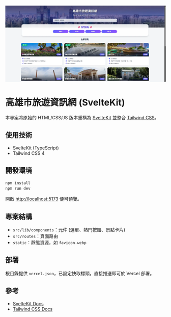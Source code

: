![](https://raw.githubusercontent.com/happyloa/Kaohsiung-travel-info/refs/heads/master/static/thumb.webp)

# 高雄市旅遊資訊網 (SvelteKit)

本專案將原始的 HTML/CSS/JS 版本重構為 [SvelteKit](https://kit.svelte.dev/) 並整合 [Tailwind CSS](https://tailwindcss.com/)。

## 使用技術

- SvelteKit (TypeScript)
- Tailwind CSS 4

## 開發環境

```bash
npm install
npm run dev
```

開啟 <http://localhost:5173> 便可預覽。

## 專案結構

- `src/lib/components`：元件 (選單、熱門按鈕、景點卡片)
- `src/routes`：頁面路由
- `static`：靜態資源，如 `favicon.webp`

## 部署

根目錄提供 `vercel.json`，已設定快取標頭，直接推送即可於 Vercel 部署。

## 參考

- [SvelteKit Docs](https://kit.svelte.dev/docs)
- [Tailwind CSS Docs](https://tailwindcss.com/docs)
